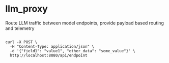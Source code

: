 # llm_proxy
Route LLM traffic between model endpoints, provide payload based routing and telemetry

```shell

curl -X POST \
  -H "Content-Type: application/json" \
  -d '{"field1": "value1", "other_data": "some_value"}' \
  http://localhost:8080/api/endpoint
```